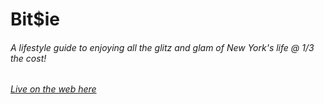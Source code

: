 # Bit$ie

###### A lifestyle guide to enjoying all the glitz and glam of New York's life @ 1/3 the cost!

###### [Live on the web here](http://bitsie.herokuapp.com/)
